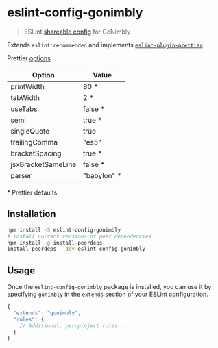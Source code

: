 # eslint-config-gonimbly

> ESLint [shareable config](http://eslint.org/docs/developer-guide/shareable-configs.html) for GoNimbly

Extends `eslint:recommended` and implements [`eslint-plugin-prettier`](https://github.com/prettier/eslint-plugin-prettier).

Prettier [options](https://github.com/prettier/prettier#options)

Option             | Value
------------------ | -------
printWidth         | 80 *
tabWidth           | 2 *
useTabs            | false *
semi               | true *
singleQuote        | true
trailingComma      | "es5"
bracketSpacing     | true *
jsxBracketSameLine | false *
parser             | "babylon" *

\* Prettier defaults

## Installation

```sh
npm install -S eslint-config-gonimbly
# install correct versions of peer dependencies
npm install -g install-peerdeps
install-peerdeps --dev eslint-config-gonimbly
```

## Usage

Once the `eslint-config-gonimbly` package is installed, you can use it by specifying `gonimbly` in the [`extends`](http://eslint.org/docs/user-guide/configuring#extending-configuration-files) section of your [ESLint configuration](http://eslint.org/docs/user-guide/configuring).

```js
{
  "extends": "gonimbly",
  "rules": {
    // Additional, per-project rules...
  }
}
```
